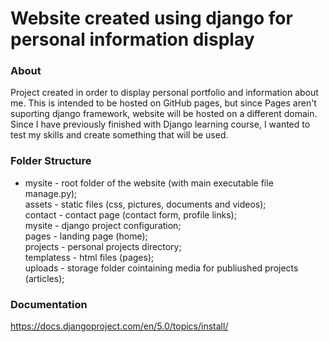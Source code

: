 # Website created using django for personal information display

### About
Project created in order to display personal portfolio and information about me.
This is intended to be hosted on GitHub pages, but since Pages aren't suporting django framework, website will be hosted on a different domain.
Since I have previously finished with Django learning course, I wanted to test my skills and create something that will be used.

### Folder Structure
- mysite - root folder of the website (with main executable file manage.py); <br />
assets - static files (css, pictures, documents and videos); <br />
contact - contact page (contact form, profile links); <br />
mysite - django project configuration; <br />
pages -  landing page (home); <br />
projects - personal projects directory; <br />
templatess - html files (pages); <br />
uploads - storage folder cointaining media for publiushed projects (articles); <br />

### Documentation 
https://docs.djangoproject.com/en/5.0/topics/install/
